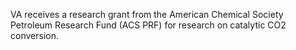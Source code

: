 VA receives a research grant from the American Chemical Society Petroleum Research Fund (ACS PRF) for research on catalytic CO2 conversion.

